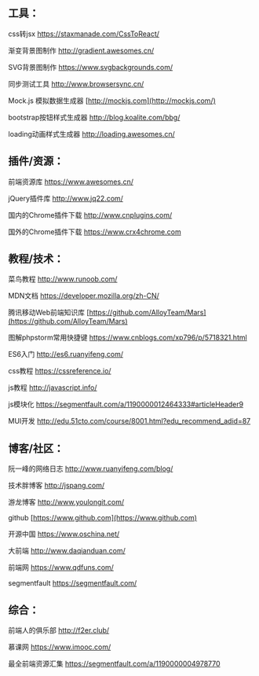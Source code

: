 ## 工具：

css转jsx https://staxmanade.com/CssToReact/

渐变背景图制作 http://gradient.awesomes.cn/

SVG背景图制作 https://www.svgbackgrounds.com/

同步测试工具 http://www.browsersync.cn/

Mock.js 模拟数据生成器 [http://mockjs.com](http://mockjs.com/)

bootstrap按钮样式生成器 http://blog.koalite.com/bbg/

loading动画样式生成器 http://loading.awesomes.cn/

## 插件/资源：

前端资源库 https://www.awesomes.cn/

jQuery插件库 http://www.jq22.com/

国内的Chrome插件下载 http://www.cnplugins.com/

国外的Chrome插件下载 https://www.crx4chrome.com

## 教程/技术：

菜鸟教程 http://www.runoob.com/

MDN文档 https://developer.mozilla.org/zh-CN/

腾讯移动Web前端知识库 [https://github.com/AlloyTeam/Mars](https://github.com/AlloyTeam/Mars)

图解phpstorm常用快捷键 https://www.cnblogs.com/xp796/p/5718321.html

ES6入门 http://es6.ruanyifeng.com/

css教程 https://cssreference.io/

js教程 http://javascript.info/

js模块化 https://segmentfault.com/a/1190000012464333#articleHeader9

MUI开发 http://edu.51cto.com/course/8001.html?edu_recommend_adid=87

## 博客/社区：

阮一峰的网络日志 http://www.ruanyifeng.com/blog/

技术胖博客 http://jspang.com/

游龙博客 http://www.youlongit.com/

github [https://www.github.com](https://www.github.com)

开源中国 https://www.oschina.net/

大前端 http://www.daqianduan.com/

前端网 https://www.qdfuns.com/

segmentfault https://segmentfault.com/

## 综合：

前端人的俱乐部 http://f2er.club/

慕课网 https://www.imooc.com/

最全前端资源汇集 https://segmentfault.com/a/1190000004978770